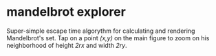 # mandelbrot explorer
Super-simple escape time algorythm for calculating and rendering Mandelbrot's set. Tap on a point *(x,y)* on the main figure to zoom on his neighborhood of height *2rx* and width *2ry*.
